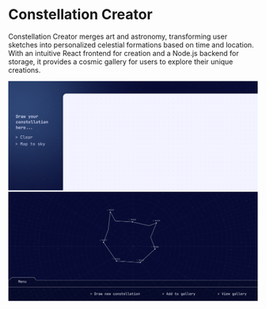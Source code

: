 # Constellation Creator

Constellation Creator merges art and astronomy, transforming user sketches into personalized celestial formations based on time and location. With an intuitive React frontend for creation and a Node.js backend for storage, it provides a cosmic gallery for users to explore their unique creations.

![](Draw.png)
![](View.png)

